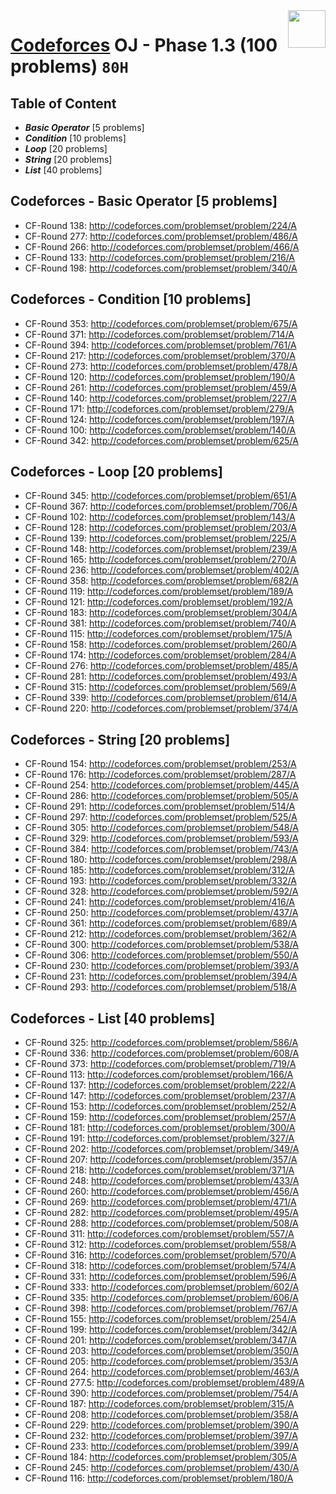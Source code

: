<img align="right" width="60" height="60" src="https://github.com/cs-MohamedAyman/Problem-Solving-Training/blob/master/online-judges-logos/codeforces.jpg">

# [Codeforces](https://codeforces.com/) OJ - Phase 1.3 (100 problems) `80H`

## Table of Content

- ***Basic Operator*** [5 problems]
- ***Condition***      [10 problems]
- ***Loop***           [20 problems]
- ***String***         [20 problems]
- ***List***           [40 problems]

## Codeforces - Basic Operator [5 problems]

- CF-Round 138: http://codeforces.com/problemset/problem/224/A
- CF-Round 277: http://codeforces.com/problemset/problem/486/A
- CF-Round 266: http://codeforces.com/problemset/problem/466/A
- CF-Round 133: http://codeforces.com/problemset/problem/216/A
- CF-Round 198: http://codeforces.com/problemset/problem/340/A

## Codeforces - Condition [10 problems]

- CF-Round 353: http://codeforces.com/problemset/problem/675/A
- CF-Round 371: http://codeforces.com/problemset/problem/714/A
- CF-Round 394: http://codeforces.com/problemset/problem/761/A
- CF-Round 217: http://codeforces.com/problemset/problem/370/A
- CF-Round 273: http://codeforces.com/problemset/problem/478/A
- CF-Round 120: http://codeforces.com/problemset/problem/190/A
- CF-Round 261: http://codeforces.com/problemset/problem/459/A
- CF-Round 140: http://codeforces.com/problemset/problem/227/A
- CF-Round 171: http://codeforces.com/problemset/problem/279/A
- CF-Round 124: http://codeforces.com/problemset/problem/197/A
- CF-Round 100: http://codeforces.com/problemset/problem/140/A
- CF-Round 342: http://codeforces.com/problemset/problem/625/A

## Codeforces - Loop [20 problems]

- CF-Round 345: http://codeforces.com/problemset/problem/651/A
- CF-Round 367: http://codeforces.com/problemset/problem/706/A
- CF-Round 102: http://codeforces.com/problemset/problem/143/A
- CF-Round 128: http://codeforces.com/problemset/problem/203/A
- CF-Round 139: http://codeforces.com/problemset/problem/225/A
- CF-Round 148: http://codeforces.com/problemset/problem/239/A
- CF-Round 165: http://codeforces.com/problemset/problem/270/A
- CF-Round 236: http://codeforces.com/problemset/problem/402/A
- CF-Round 358: http://codeforces.com/problemset/problem/682/A
- CF-Round 119: http://codeforces.com/problemset/problem/189/A
- CF-Round 121: http://codeforces.com/problemset/problem/192/A
- CF-Round 183: http://codeforces.com/problemset/problem/304/A
- CF-Round 381: http://codeforces.com/problemset/problem/740/A
- CF-Round 115: http://codeforces.com/problemset/problem/175/A
- CF-Round 158: http://codeforces.com/problemset/problem/260/A
- CF-Round 174: http://codeforces.com/problemset/problem/284/A
- CF-Round 276: http://codeforces.com/problemset/problem/485/A
- CF-Round 281: http://codeforces.com/problemset/problem/493/A
- CF-Round 315: http://codeforces.com/problemset/problem/569/A
- CF-Round 339: http://codeforces.com/problemset/problem/614/A
- CF-Round 220: http://codeforces.com/problemset/problem/374/A

## Codeforces - String [20 problems]

- CF-Round 154: http://codeforces.com/problemset/problem/253/A
- CF-Round 176: http://codeforces.com/problemset/problem/287/A
- CF-Round 254: http://codeforces.com/problemset/problem/445/A
- CF-Round 286: http://codeforces.com/problemset/problem/505/A
- CF-Round 291: http://codeforces.com/problemset/problem/514/A
- CF-Round 297: http://codeforces.com/problemset/problem/525/A
- CF-Round 305: http://codeforces.com/problemset/problem/548/A
- CF-Round 329: http://codeforces.com/problemset/problem/593/A
- CF-Round 384: http://codeforces.com/problemset/problem/743/A
- CF-Round 180: http://codeforces.com/problemset/problem/298/A
- CF-Round 185: http://codeforces.com/problemset/problem/312/A
- CF-Round 193: http://codeforces.com/problemset/problem/332/A
- CF-Round 328: http://codeforces.com/problemset/problem/592/A
- CF-Round 241: http://codeforces.com/problemset/problem/416/A
- CF-Round 250: http://codeforces.com/problemset/problem/437/A
- CF-Round 361: http://codeforces.com/problemset/problem/689/A
- CF-Round 212: http://codeforces.com/problemset/problem/362/A
- CF-Round 300: http://codeforces.com/problemset/problem/538/A
- CF-Round 306: http://codeforces.com/problemset/problem/550/A
- CF-Round 230: http://codeforces.com/problemset/problem/393/A
- CF-Round 231: http://codeforces.com/problemset/problem/394/A
- CF-Round 293: http://codeforces.com/problemset/problem/518/A

## Codeforces - List [40 problems]

- CF-Round 325: http://codeforces.com/problemset/problem/586/A
- CF-Round 336: http://codeforces.com/problemset/problem/608/A
- CF-Round 373: http://codeforces.com/problemset/problem/719/A
- CF-Round 113: http://codeforces.com/problemset/problem/166/A
- CF-Round 137: http://codeforces.com/problemset/problem/222/A
- CF-Round 147: http://codeforces.com/problemset/problem/237/A
- CF-Round 153: http://codeforces.com/problemset/problem/252/A
- CF-Round 159: http://codeforces.com/problemset/problem/257/A
- CF-Round 181: http://codeforces.com/problemset/problem/300/A
- CF-Round 191: http://codeforces.com/problemset/problem/327/A
- CF-Round 202: http://codeforces.com/problemset/problem/349/A
- CF-Round 207: http://codeforces.com/problemset/problem/357/A
- CF-Round 218: http://codeforces.com/problemset/problem/371/A
- CF-Round 248: http://codeforces.com/problemset/problem/433/A
- CF-Round 260: http://codeforces.com/problemset/problem/456/A
- CF-Round 269: http://codeforces.com/problemset/problem/471/A
- CF-Round 282: http://codeforces.com/problemset/problem/495/A
- CF-Round 288: http://codeforces.com/problemset/problem/508/A
- CF-Round 311: http://codeforces.com/problemset/problem/557/A
- CF-Round 312: http://codeforces.com/problemset/problem/558/A
- CF-Round 316: http://codeforces.com/problemset/problem/570/A
- CF-Round 318: http://codeforces.com/problemset/problem/574/A
- CF-Round 331: http://codeforces.com/problemset/problem/596/A
- CF-Round 333: http://codeforces.com/problemset/problem/602/A
- CF-Round 335: http://codeforces.com/problemset/problem/606/A
- CF-Round 398: http://codeforces.com/problemset/problem/767/A
- CF-Round 155: http://codeforces.com/problemset/problem/254/A
- CF-Round 199: http://codeforces.com/problemset/problem/342/A
- CF-Round 201: http://codeforces.com/problemset/problem/347/A
- CF-Round 203: http://codeforces.com/problemset/problem/350/A
- CF-Round 205: http://codeforces.com/problemset/problem/353/A
- CF-Round 264: http://codeforces.com/problemset/problem/463/A
- CF-Round 277.5: http://codeforces.com/problemset/problem/489/A
- CF-Round 390: http://codeforces.com/problemset/problem/754/A
- CF-Round 187: http://codeforces.com/problemset/problem/315/A
- CF-Round 208: http://codeforces.com/problemset/problem/358/A
- CF-Round 229: http://codeforces.com/problemset/problem/390/A
- CF-Round 232: http://codeforces.com/problemset/problem/397/A
- CF-Round 233: http://codeforces.com/problemset/problem/399/A
- CF-Round 184: http://codeforces.com/problemset/problem/305/A
- CF-Round 245: http://codeforces.com/problemset/problem/430/A
- CF-Round 116: http://codeforces.com/problemset/problem/180/A
